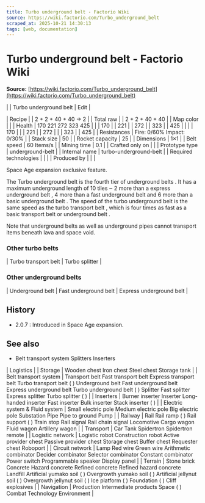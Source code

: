 ```yaml
---
title: Turbo underground belt - Factorio Wiki
source: https://wiki.factorio.com/Turbo_underground_belt
scraped_at: 2025-10-21 14:30:13
tags: [web, documentation]
---
```


# Turbo underground belt - Factorio Wiki

**Source:** [https://wiki.factorio.com/Turbo_underground_belt](https://wiki.factorio.com/Turbo_underground_belt)


|  | Turbo underground belt | Edit |

| Recipe |
| 2 + 2 + 40 + 40 → 2 |
| Total raw |
| 2 + 2 + 40 + 40 |
| Map color |  |
| Health | 170 221 272 323 425 |  |  | 170 |  | 221 |  | 272 |  | 323 |  | 425 |
|  |  | 170 |
|  | 221 |  | 272 |
|  | 323 |  | 425 |
| Resistances | Fire: 0/60% Impact: 0/30% |
| Stack size | 50 |
| Rocket capacity | 25 |
| Dimensions | 1×1 |
| Belt speed | 60 Items/s |
| Mining time | 0.1 |
| Crafted only on |  |
| Prototype type | underground-belt |
| Internal name | turbo-underground-belt |
| Required technologies |
|  |
| Produced by |
|  |

Space Age expansion exclusive feature.

The Turbo underground belt is the fourth tier of underground belts . It has a maximum underground length of 10 tiles ‒ 2 more than a express underground belt , 4 more than a fast underground belt and 6 more than a basic underground belt . The speed of the turbo underground belt is the same speed as the turbo transport belt , which is four times as fast as a basic transport belt or underground belt .

Note that underground belts as well as underground pipes cannot transport items beneath lava and space void.

### Other turbo belts

| Turbo transport belt | Turbo splitter |

### Other underground belts

| Underground belt | Fast underground belt | Express underground belt |

## History

- 2.0.7 : Introduced in Space Age expansion.

## See also

- Belt transport system Splitters Inserters

| Logistics |
| Storage | Wooden chest Iron chest Steel chest Storage tank |
| Belt transport system | Transport belt Fast transport belt Express transport belt Turbo transport belt ( ) Underground belt Fast underground belt Express underground belt Turbo underground belt ( ) Splitter Fast splitter Express splitter Turbo splitter ( ) |
| Inserters | Burner inserter Inserter Long-handed inserter Fast inserter Bulk inserter Stack inserter ( ) |
| Electric system & Fluid system | Small electric pole Medium electric pole Big electric pole Substation Pipe Pipe to ground Pump |
| Railway | Rail Rail ramp ( ) Rail support ( ) Train stop Rail signal Rail chain signal Locomotive Cargo wagon Fluid wagon Artillery wagon |
| Transport | Car Tank Spidertron Spidertron remote |
| Logistic network | Logistic robot Construction robot Active provider chest Passive provider chest Storage chest Buffer chest Requester chest Roboport |
| Circuit network | Lamp Red wire Green wire Arithmetic combinator Decider combinator Selector combinator Constant combinator Power switch Programmable speaker Display panel |
| Terrain | Stone brick Concrete Hazard concrete Refined concrete Refined hazard concrete Landfill Artificial yumako soil ( ) Overgrowth yumako soil ( ) Artificial jellynut soil ( ) Overgrowth jellynut soil ( ) Ice platform ( ) Foundation ( ) Cliff explosives |
| Navigation | Production Intermediate products Space ( ) Combat Technology Environment |
